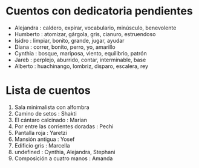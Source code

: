 # Cuentos con dedicatoria pendientes

- Alejandra : caldero, expirar, vocabulario, minúsculo, benevolente
- Humberto : atomizar, gárgola, gris, cianuro, estruendoso
- Isidro : limpiar, bonito, grande, jugar, ayudar
- Diana : correr, bonito, perro, yo, amarillo
- Cynthia : bosque, mariposa, viento, equilibrio, patrón
- Jareb : perplejo, aburrido, contar, interminable, base
- Alberto : huachinango, lombriz, disparo, escalera, rey
# Lista de cuentos

1. Sala minimalista con alfombra
2. Camino de setos : Shakti
3. El cántaro calcinado : Marian
4. Por entre las corrientes doradas : Pechi
5. Pantalla roja : Yaretzi
6. Mansión antigua : Yosef
7. Edificio gris : Marcella
8. undefined : Cynthia, Alejandra, Stephani
9. Composición a cuatro manos : Amanda
